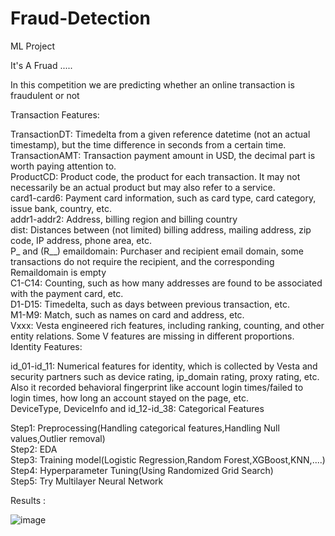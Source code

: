 # Fraud-Detection
ML Project

It's A Fruad .....

In this competition we are predicting whether an online transaction is fraudulent or not

Transaction Features:

TransactionDT: Timedelta from a given reference datetime (not an actual timestamp), but the time difference in seconds from a certain time.<br>
TransactionAMT: Transaction payment amount in USD, the decimal part is worth paying attention to.<br>
ProductCD: Product code, the product for each transaction. It may not necessarily be an actual product but may also refer to a service.<br>
card1-card6: Payment card information, such as card type, card category, issue bank, country, etc.<br>
addr1-addr2: Address, billing region and billing country<br>
dist: Distances between (not limited) billing address, mailing address, zip code, IP address, phone area, etc.<br>
P_ and (R__) emaildomain: Purchaser and recipient email domain, some transactions do not require the recipient, and the corresponding Remaildomain is empty<br>
C1-C14: Counting, such as how many addresses are found to be associated with the payment card, etc.<br>
D1-D15: Timedelta, such as days between previous transaction, etc.<br>
M1-M9: Match, such as names on card and address, etc.<br>
Vxxx: Vesta engineered rich features, including ranking, counting, and other entity relations. Some V features are missing in different proportions.<br>
Identity Features:

id_01-id_11: Numerical features for identity, which is collected by Vesta and security partners such as device rating, ip_domain rating, proxy rating, etc. Also it recorded behavioral fingerprint like account login times/failed to login times, how long an account stayed on the page, etc.<br>
DeviceType, DeviceInfo and id_12-id_38: Categorical Features<br>

Step1: Preprocessing(Handling categorical features,Handling Null values,Outlier removal)<br>
Step2: EDA<br>
Step3: Training model(Logistic Regression,Random Forest,XGBoost,KNN,....)<br>
Step4: Hyperparameter Tuning(Using Randomized Grid Search)<br>
Step5: Try Multilayer Neural Network<br>

Results :

![image](https://user-images.githubusercontent.com/51969609/207069383-dd85019a-9417-4279-9db2-0559c15c5760.png)
